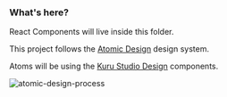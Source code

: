 ### What's here?

React Components will live inside this folder.

This project follows the [Atomic Design](https://xd.adobe.com/ideas/process/ui-design/atomic-design-principles-methodology-101/) design system.

Atoms will be using the [Kuru Studio Design](https://design.kuru.studio/) components.

![atomic-design-process](https://user-images.githubusercontent.com/10940193/141219460-22143533-3cc9-4ab2-a16c-8ab5e4cfa856.png)
